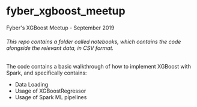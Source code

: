# fyber_xgboost_meetup
Fyber's XGBoost Meetup - September 2019

###### This repo contains a folder called notebooks, which contains the code alongside the relevant data, in CSV format.

The code contains a basic walkthrough of how to implement XGBoost with Spark, and specifically contains:
- Data Loading
- Usage of XGBoostRegressor
- Usage of Spark ML pipelines
